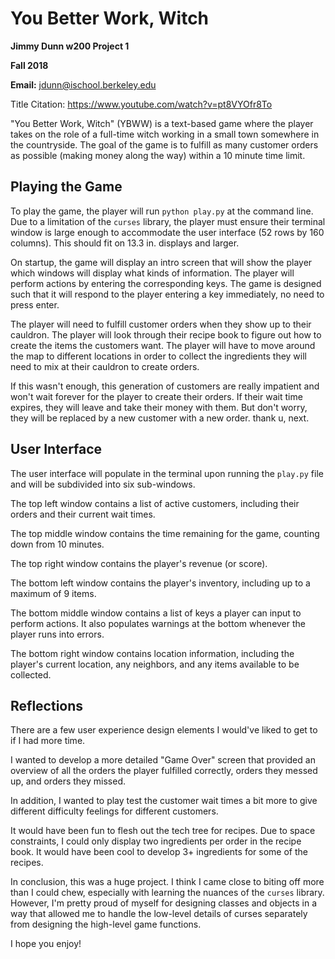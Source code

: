 # You Better Work, Witch
**Jimmy Dunn w200 Project 1**

**Fall 2018**

**Email:** jdunn@ischool.berkeley.edu

Title Citation: https://www.youtube.com/watch?v=pt8VYOfr8To

"You Better Work, Witch" (YBWW) is a text-based game where the player takes
on the role of a full-time witch working in a small town somewhere in the
countryside. The goal of the game is to fulfill as many customer orders as
possible (making money along the way) within a 10 minute time limit.

## Playing the Game
To play the game, the player will run `python play.py` at the command line.
Due to a limitation of the `curses` library, the player must ensure their
terminal window is large enough to accommodate the user interface (52 rows
by 160 columns). This should fit on 13.3 in. displays and larger.

On startup, the game will display an intro screen that will show the player
which windows will display what kinds of information. The player will
perform actions by entering the corresponding keys. The game is designed such
that it will respond to the player entering a key immediately, no need to
press enter.

The player will need to fulfill customer orders when they show up to their
cauldron. The player will look through their recipe book to figure out
how to create the items the customers want. The player will have to move
around the map to different locations in order to collect the ingredients
they will need to mix at their cauldron to create orders.

If this wasn't enough, this generation of customers are really impatient and
won't wait forever for the player to create their orders. If their wait time
expires, they will leave and take their money with them. But don't worry,
they will be replaced by a new customer with a new order. thank u, next.


## User Interface
The user interface will populate in the terminal upon running the `play.py`
file and will be subdivided into six sub-windows.

The top left window contains a list of active customers, including their
orders and their current wait times.

The top middle window contains the time remaining for the game, counting
down from 10 minutes.

The top right window contains the player's revenue (or score).

The bottom left window contains the player's inventory, including up to a
maximum of 9 items.

The bottom middle window contains a list of keys a player can input to
perform actions. It also populates warnings at the bottom whenever the
player runs into errors.

The bottom right window contains location information, including the player's
current location, any neighbors, and any items available to be collected.

## Reflections
There are a few user experience design elements I would've liked to get to
if I had more time.

I wanted to develop a more detailed "Game Over" screen that provided an
overview of all the orders the player fulfilled correctly, orders they
messed up, and orders they missed.

In addition, I wanted to play test the customer wait times a bit more to
give different difficulty feelings for different customers.

It would have been fun to flesh out the tech tree for recipes. Due to space
constraints, I could only display two ingredients per order in the recipe
book. It would have been cool to develop 3+ ingredients for some of the
recipes.

In conclusion, this was a huge project. I think I came close to biting off
more than I could chew, especially with learning the nuances of the `curses`
library. However, I'm pretty proud of myself for designing classes and
objects in a way that allowed me to handle the low-level details of curses
separately from designing the high-level game functions.

I hope you enjoy!
